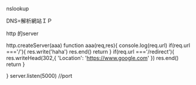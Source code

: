 


nslookup

DNS=解析網站ＩＰ


http 的server

http.createServer(aaa)
function aaa(req,res){
    console.log(req.url)
    if(req.url ==='/'){
        res.write('haha')
        res.end()
        return
    }
    if(req.url ==='/redirect'){
        res.writeHead(302,{
            'Location': 'https://www.google.com'
        })
        res.end()
        return
    }

}
server.listen(5000) //port